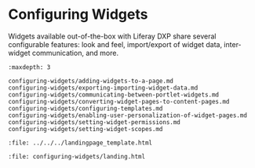 # Configuring Widgets

Widgets available out-of-the-box with Liferay DXP share several configurable features: look and feel, import/export of widget data, inter-widget communication, and more.

```{toctree}
:maxdepth: 3

configuring-widgets/adding-widgets-to-a-page.md
configuring-widgets/exporting-importing-widget-data.md
configuring-widgets/communicating-between-portlet-widgets.md
configuring-widgets/converting-widget-pages-to-content-pages.md
configuring-widgets/configuring-templates.md
configuring-widgets/enabling-user-personalization-of-widget-pages.md
configuring-widgets/setting-widget-permissions.md
configuring-widgets/setting-widget-scopes.md
```

```{raw} html
:file: ../../../landingpage_template.html
```

```{raw} html
:file: configuring-widgets/landing.html
```
